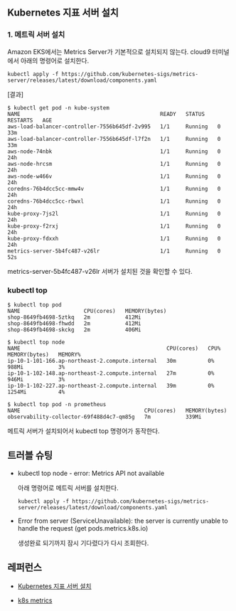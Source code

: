 ## Kubernetes 지표 서버 설치 ##

### 1. 메트릭 서버 설치 ###

Amazon EKS에서는 Metrics Server가 기본적으로 설치되지 않는다. cloud9 터미널에서 아래의 명령어로 설치한다. 

```
kubectl apply -f https://github.com/kubernetes-sigs/metrics-server/releases/latest/download/components.yaml
```

[결과]
```
$ kubectl get pod -n kube-system
NAME                                            READY   STATUS    RESTARTS   AGE
aws-load-balancer-controller-7556b645df-2v995   1/1     Running   0          33m
aws-load-balancer-controller-7556b645df-l7f2n   1/1     Running   0          33m
aws-node-74nbk                                  1/1     Running   0          24h
aws-node-hrcsm                                  1/1     Running   0          24h
aws-node-w466v                                  1/1     Running   0          24h
coredns-76b4dcc5cc-mmw4v                        1/1     Running   0          24h
coredns-76b4dcc5cc-rbwxl                        1/1     Running   0          24h
kube-proxy-7js2l                                1/1     Running   0          24h
kube-proxy-f2rxj                                1/1     Running   0          24h
kube-proxy-fdxxh                                1/1     Running   0          24h
metrics-server-5b4fc487-v26lr                   1/1     Running   0          52s
```
metrics-server-5b4fc487-v26lr 서버가 설치된 것을 확인할 수 있다.

### kubectl top ###
```
$ kubectl top pod
NAME                    CPU(cores)   MEMORY(bytes)   
shop-8649fb4698-5ztkq   2m           412Mi           
shop-8649fb4698-fhwdd   2m           412Mi           
shop-8649fb4698-skckg   2m           406Mi           

$ kubectl top node
NAME                                              CPU(cores)   CPU%   MEMORY(bytes)   MEMORY%   
ip-10-1-101-166.ap-northeast-2.compute.internal   30m          0%     988Mi           3%        
ip-10-1-102-148.ap-northeast-2.compute.internal   27m          0%     946Mi           3%        
ip-10-1-102-227.ap-northeast-2.compute.internal   39m          0%     1254Mi          4%

$ kubectl top pod -n prometheus
NAME                                       CPU(cores)   MEMORY(bytes)   
observability-collector-69f488d4c7-qm85g   7m           339Mi    
```
메트릭 서버가 설치되어서 kubectl top 명령어가 동작한다.

## 트러블 슈팅 ##

* kubectl top node - error: Metrics API not available

  아래 명령어로 메트릭 서버를 설치한다. 
  ```
  kubectl apply -f https://github.com/kubernetes-sigs/metrics-server/releases/latest/download/components.yaml
  ```
* Error from server (ServiceUnavailable): the server is currently unable to handle the request (get pods.metrics.k8s.io)

  생성완료 되기까지 잠시 기다렸다가 다시 조회한다.

## 레퍼런스 ##

* [Kubernetes 지표 서버 설치](https://docs.aws.amazon.com/ko_kr/eks/latest/userguide/metrics-server.html)

* [k8s metrics](https://ikcoo.tistory.com/104)


